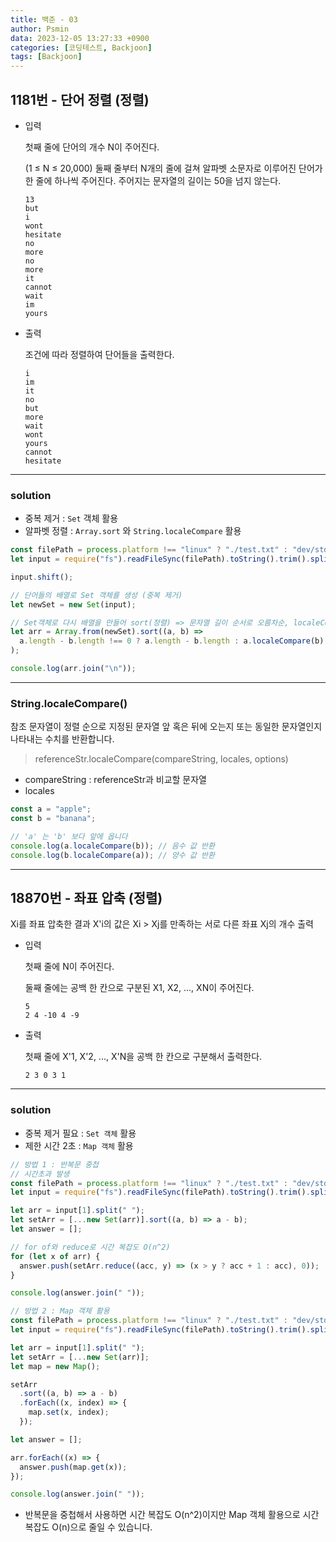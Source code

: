 ```yaml
---
title: 백준 - 03
author: Psmin
data: 2023-12-05 13:27:33 +0900
categories: [코딩테스트, Backjoon]
tags: [Backjoon]
---
```


## 1181번 - 단어 정렬 (정렬)

- 입력

  첫째 줄에 단어의 개수 N이 주어진다.

  (1 ≤ N ≤ 20,000) 둘째 줄부터 N개의 줄에 걸쳐 알파벳 소문자로 이루어진 단어가 한 줄에 하나씩 주어진다. 주어지는 문자열의 길이는 50을 넘지 않는다.

  ```
  13
  but
  i
  wont
  hesitate
  no
  more
  no
  more
  it
  cannot
  wait
  im
  yours
  ```

- 출력

  조건에 따라 정렬하여 단어들을 출력한다.

  ```
  i
  im
  it
  no
  but
  more
  wait
  wont
  yours
  cannot
  hesitate
  ```

---

### solution

- 중복 제거 : `Set` 객체 활용
- 알파벳 정렬 : `Array.sort` 와 `String.localeCompare` 활용

```js
const filePath = process.platform !== "linux" ? "./test.txt" : "dev/stdin";
let input = require("fs").readFileSync(filePath).toString().trim().split("\n");

input.shift();

// 단어들의 배열로 Set 객체를 생성 (중복 제거)
let newSet = new Set(input);

// Set객체로 다시 배열을 만들어 sort(정렬) => 문자열 길이 순서로 오름차순, localeCompare함수로 알파벳 정렬
let arr = Array.from(newSet).sort((a, b) =>
  a.length - b.length !== 0 ? a.length - b.length : a.localeCompare(b)
);

console.log(arr.join("\n"));
```

---

### String.localeCompare()

참조 문자열이 정렬 순으로 지정된 문자열 앞 혹은 뒤에 오는지 또는 동일한 문자열인지 나타내는 수치를 반환합니다.

> referenceStr.localeCompare(compareString, locales, options)

- compareString : referenceStr과 비교할 문자열
- locales

```js
const a = "apple";
const b = "banana";

// 'a' 는 'b' 보다 앞에 옵니다
console.log(a.localeCompare(b)); // 음수 값 반환
console.log(b.localeCompare(a)); // 양수 값 반환
```

---

## 18870번 - 좌표 압축 (정렬)

Xi를 좌표 압축한 결과 X'i의 값은 Xi > Xj를 만족하는 서로 다른 좌표 Xj의 개수 출력

- 입력

  첫째 줄에 N이 주어진다.

  둘째 줄에는 공백 한 칸으로 구분된 X1, X2, ..., XN이 주어진다.

  ```
  5
  2 4 -10 4 -9
  ```

- 출력

  첫째 줄에 X'1, X'2, ..., X'N을 공백 한 칸으로 구분해서 출력한다.

  ```
  2 3 0 3 1
  ```

---

### solution

- 중복 제거 필요 : `Set 객체` 활용
- 제한 시간 2초 : `Map 객체` 활용

```js
// 방법 1 : 반복문 중첩
// 시간초과 발생
const filePath = process.platform !== "linux" ? "./test.txt" : "dev/stdin";
let input = require("fs").readFileSync(filePath).toString().trim().split("\n");

let arr = input[1].split(" ");
let setArr = [...new Set(arr)].sort((a, b) => a - b);
let answer = [];

// for of와 reduce로 시간 복잡도 O(n^2)
for (let x of arr) {
  answer.push(setArr.reduce((acc, y) => (x > y ? acc + 1 : acc), 0));
}

console.log(answer.join(" "));

// 방법 2 : Map 객체 활용
const filePath = process.platform !== "linux" ? "./test.txt" : "dev/stdin";
let input = require("fs").readFileSync(filePath).toString().trim().split("\n");

let arr = input[1].split(" ");
let setArr = [...new Set(arr)];
let map = new Map();

setArr
  .sort((a, b) => a - b)
  .forEach((x, index) => {
    map.set(x, index);
  });

let answer = [];

arr.forEach((x) => {
  answer.push(map.get(x));
});

console.log(answer.join(" "));
```

- 반복문을 중첩해서 사용하면 시간 복잡도 O(n^2)이지만 Map 객체 활용으로 시간 복잡도 O(n)으로 줄일 수 있습니다.
